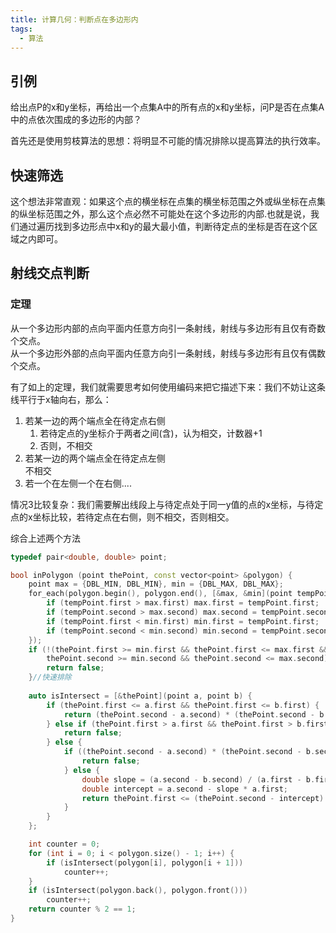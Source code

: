 ```yaml
---
title: 计算几何：判断点在多边形内
tags: 
  - 算法
---
```


## 引例

给出点P的x和y坐标，再给出一个点集A中的所有点的x和y坐标，问P是否在点集A中的点依次围成的多边形的内部？

首先还是使用剪枝算法的思想：将明显不可能的情况排除以提高算法的执行效率。

## 快速筛选

这个想法非常直观：如果这个点的横坐标在点集的横坐标范围之外或纵坐标在点集的纵坐标范围之外，那么这个点必然不可能处在这个多边形的内部.也就是说，我们通过遍历找到多边形点中x和y的最大最小值，判断待定点的坐标是否在这个区域之内即可。

## 射线交点判断

### 定理

从一个多边形内部的点向平面内任意方向引一条射线，射线与多边形有且仅有奇数个交点。  
从一个多边形外部的点向平面内任意方向引一条射线，射线与多边形有且仅有偶数个交点。

有了如上的定理，我们就需要思考如何使用编码来把它描述下来：我们不妨让这条线平行于x轴向右，那么：

1. 若某一边的两个端点全在待定点右侧
   1. 若待定点的y坐标介于两者之间(含)，认为相交，计数器+1
   2. 否则，不相交
2. 若某一边的两个端点全在待定点左侧  
   不相交
3. 若一个在左侧一个在右侧....

情况3比较复杂：我们需要解出线段上与待定点处于同一y值的点的x坐标，与待定点的x坐标比较，若待定点在右侧，则不相交，否则相交。

综合上述两个方法

```cpp
typedef pair<double, double> point;

bool inPolygon (point thePoint, const vector<point> &polygon) {
    point max = {DBL_MIN, DBL_MIN}, min = {DBL_MAX, DBL_MAX};
    for_each(polygon.begin(), polygon.end(), [&max, &min](point tempPoint) {
        if (tempPoint.first > max.first) max.first = tempPoint.first;
        if (tempPoint.second > max.second) max.second = tempPoint.second;
        if (tempPoint.first < min.first) min.first = tempPoint.first;
        if (tempPoint.second < min.second) min.second = tempPoint.second;
    });
    if (!(thePoint.first >= min.first && thePoint.first <= max.first && 
        thePoint.second >= min.second && thePoint.second <= max.second)) {
        return false;
    }//快速排除
    
    auto isIntersect = [&thePoint](point a, point b) {
        if (thePoint.first <= a.first && thePoint.first <= b.first) {
            return (thePoint.second - a.second) * (thePoint.second - b.second) < 0;
        } else if (thePoint.first > a.first && thePoint.first > b.first) {
            return false;
        } else {
            if ((thePoint.second - a.second) * (thePoint.second - b.second) > 0) {
                return false;
            } else {
                double slope = (a.second - b.second) / (a.first - b.first);
                double intercept = a.second - slope * a.first;
                return thePoint.first <= (thePoint.second - intercept) / slope;
            }
        }
    };

    int counter = 0;
    for (int i = 0; i < polygon.size() - 1; i++) {
        if (isIntersect(polygon[i], polygon[i + 1]))
            counter++;
    }
    if (isIntersect(polygon.back(), polygon.front()))
        counter++;
    return counter % 2 == 1;
}
```